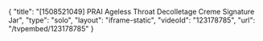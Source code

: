 {
    "title": "[1508521049] PRAI Ageless Throat   Decolletage Creme Signature Jar",
    "type": "solo",
    "layout": "iframe-static",
    "videoId": "123178785",
    "url": "\/tvpembed\/123178785"
}